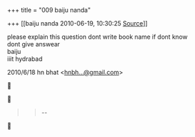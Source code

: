 +++
title = "009 baiju nanda"

+++
[[baiju nanda	2010-06-19, 10:30:25 [Source](https://groups.google.com/g/bvparishat/c/NIfZzfqR3eE)]]



please explain this question dont write book name if dont know  
dont give answear  
baiju  
iiit hydrabad  
  
  

2010/6/18 hn bhat \<[hnbh...@gmail.com]()\>  





> 
> > --  
> > 



